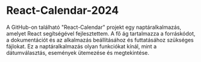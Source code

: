 # React-Calendar-2024

A GitHub-on található "React-Calendar" projekt egy naptáralkalmazás, amelyet React segítségével fejlesztettem. A fő ág tartalmazza a forráskódot, a dokumentációt és az alkalmazás beállításához és futtatásához szükséges fájlokat. Ez a naptáralkalmazás olyan funkciókat kínál, mint a dátumválasztás, események ütemezése és megtekintése.
